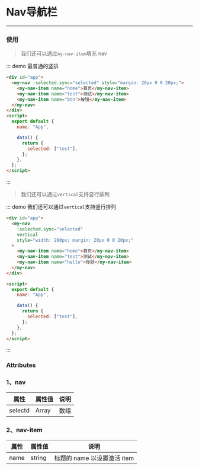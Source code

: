 # Nav导航栏
---

### 使用

> 我们还可以通过`my-nav-item`填充 nav

::: demo 最普通的竖排

```html
<div id="app">
  <my-nav :selected.sync="selected" style="margin: 20px 0 0 20px;">
    <my-nav-item name="home">首页</my-nav-item>
    <my-nav-item name="test">测试</my-nav-item>
    <my-nav-item name="btn">按钮</my-nav-item>
  </my-nav>
</div>
<script>
  export default {
    name: "App",

    data() {
      return {
        selected: ["test"],
      };
    },
  };
</script>
```

:::

> 我们还可以通过`vertical`支持竖行排列

::: demo 我们还可以通过`vertical`支持竖行排列

```html
<div id="app">
  <my-nav
    :selected.sync="selected"
    vertical
    style="width: 200px; margin: 20px 0 0 20px;"
  >
    <my-nav-item name="home">首页</my-nav-item>
    <my-nav-item name="test">测试</my-nav-item>
    <my-nav-item name="hello">你好</my-nav-item>
  </my-nav>
</div>

<script>
  export default {
    name: "App",

    data() {
      return {
        selected: ["test"],
      };
    },
  };
</script>
```

:::

### Attributes

### 1、nav

| 属性    | 属性值 | 说明 |
| ------- | ------ | ---- |
| selectd | Array  | 数组 |

<!-- ### 2、sub-nav

| 属性  | 属性值 | 说明         |
| ----- | ------ | ------------ |
| title | string | 子导航的标题 | -->

### 2、nav-item

| 属性 | 属性值 | 说明                        |
| ---- | ------ | --------------------------- |
| name | string | 标题的 name 以设置激活 item |
